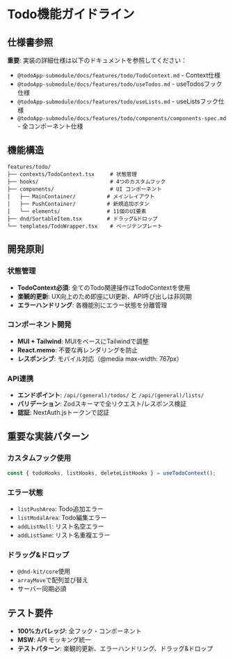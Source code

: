 # Todo機能ガイドライン

## 仕様書参照

**重要**: 実装の詳細仕様は以下のドキュメントを参照してください：
- `@todoApp-submodule/docs/features/todo/TodoContext.md` - Context仕様
- `@todoApp-submodule/docs/features/todo/useTodos.md` - useTodosフック仕様
- `@todoApp-submodule/docs/features/todo/useLists.md` - useListsフック仕様
- `@todoApp-submodule/docs/features/todo/components/components-spec.md` - 全コンポーネント仕様

## 機能構造

```
features/todo/
├── contexts/TodoContext.tsx     # 状態管理
├── hooks/                       # 4つのカスタムフック
├── components/                  # UI コンポーネント
│   ├── MainContainer/          # メインレイアウト
│   ├── PushContainer/          # 新規追加ボタン
│   └── elements/               # 11個のUI要素
├── dnd/SortableItem.tsx        # ドラッグ&ドロップ
└── templates/TodoWrapper.tsx    # ページテンプレート
```

## 開発原則

### 状態管理
- **TodoContext必須**: 全てのTodo関連操作はTodoContextを使用
- **楽観的更新**: UX向上のため即座にUI更新、API呼び出しは非同期
- **エラーハンドリング**: 各機能別にエラー状態を分離管理

### コンポーネント開発
- **MUI + Tailwind**: MUIをベースにTailwindで調整
- **React.memo**: 不要な再レンダリングを防止
- **レスポンシブ**: モバイル対応（@media max-width: 767px）

### API連携
- **エンドポイント**: `/api/(general)/todos/` と `/api/(general)/lists/`
- **バリデーション**: Zodスキーマで全リクエスト/レスポンス検証
- **認証**: NextAuth.jsトークンで認証

## 重要な実装パターン

### カスタムフック使用
```typescript
const { todoHooks, listHooks, deleteListHooks } = useTodoContext();
```

### エラー状態
- `listPushArea`: Todo追加エラー
- `listModalArea`: Todo編集エラー
- `addListNull`: リスト名空エラー
- `addListSame`: リスト名重複エラー

### ドラッグ&ドロップ
- `@dnd-kit/core`使用
- `arrayMove`で配列並び替え
- サーバー同期必須

## テスト要件

- **100%カバレッジ**: 全フック・コンポーネント
- **MSW**: API モッキング統一
- **テストパターン**: 楽観的更新、エラーハンドリング、ドラッグ&ドロップ